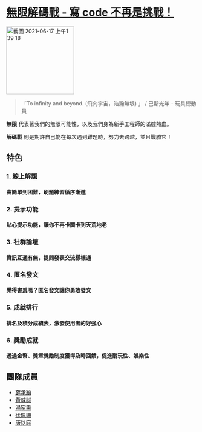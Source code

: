 # [無限解碼戰 - 寫 code 不再是挑戰！](https://infinitycode.online/)
<img width="179" alt="截圖 2021-06-17 上午1 39 18" src="https://user-images.githubusercontent.com/80324554/122266863-d7158100-cf0c-11eb-8b98-e7571db2c215.png">

> 「To infinity and beyond. (飛向宇宙，浩瀚無垠) 」 / 巴斯光年 - 玩具總動員

**無限** 代表著我們的無限可能性，以及我們身為新手工程師的滿腔熱血。

**解碼戰** 則是期許自己能在每次遇到難題時，努力去跨越，並且戰勝它！

## 特色

### 1. 線上解題
#### 由簡單到困難，刷題練習循序漸進

### 2. 提示功能
#### 貼心提示功能，讓你不再卡關卡到天荒地老

### 3. 社群論壇
#### 資訊互通有無，提問發表交流樣樣通

### 4. 匿名發文
#### 覺得害羞嗎？匿名發文讓你勇敢發文

### 5. 成就排行
#### 排名及積分成績表，激發使用者的好強心

### 6. 獎勵成就
#### 透過金幣、獎章獎勵制度獲得及時回饋，促進耐玩性、娛樂性

## 團隊成員

- [薛承顥](https://github.com/tim32503)
- [黃威誠](https://github.com/Makoto-Ha)
- [湯家熏](https://github.com/FengYue007)
- [徐珮珊](https://github.com/shan-0311)
- [唐以庭](https://github.com/Tang-Tou)
